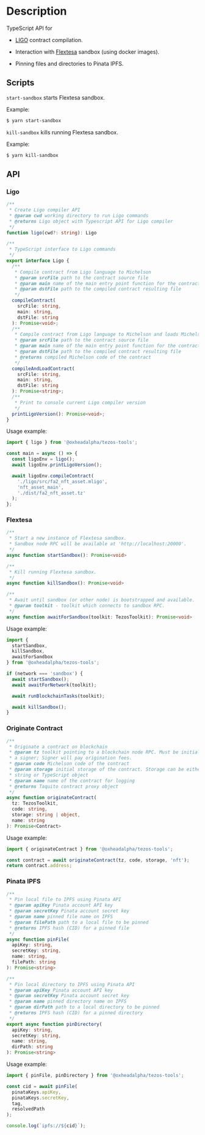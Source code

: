 # Description

TypeScript API for

* [LIGO](https://ligolang.org/) contract compilation.

* Interaction with [Flextesa](https://tezos.gitlab.io/flextesa/) sandbox (using
  docker images).

* Pinning files and directories to Pinata IPFS.

## Scripts

`start-sandbox` starts Flextesa sandbox.

Example:

```sh
$ yarn start-sandbox
```

`kill-sandbox` kills running Flextesa sandbox.

Example:

```sh
$ yarn kill-sandbox
```

## API

### Ligo

```typescript
/**
 * Create Ligo compiler API
 * @param cwd working directory to run Ligo commands
 * @returns Ligo object with Typescript API for Ligo compiler
 */
function ligo(cwd?: string): Ligo
```

```typescript
/**
 * TypeScript interface to Ligo commands
 */
export interface Ligo {
  /**
   * Compile contract from Ligo language to Michelson
   * @param srcFile path to the contract source file
   * @param main name of the main entry point function for the contract
   * @param dstFile path to the compiled contract resulting file
   */
  compileContract(
    srcFile: string,
    main: string,
    dstFile: string
  ): Promise<void>;
  /**
   * Compile contract from Ligo language to Michelson and loads Michelson code
   * @param srcFile path to the contract source file
   * @param main name of the main entry point function for the contract
   * @param dstFile path to the compiled contract resulting file
   * @returns compiled Michelson code of the contract
   */
  compileAndLoadContract(
    srcFile: string,
    main: string,
    dstFile: string
  ): Promise<string>;
  /**
   * Print to console current Ligo compiler version
   */
  printLigoVersion(): Promise<void>;
}
```

Usage example:

```typescript
import { ligo } from '@oxheadalpha/tezos-tools';

const main = async () => {
  const ligoEnv = ligo();
  await ligoEnv.printLigoVersion();

  await ligoEnv.compileContract(
    './ligo/src/fa2_nft_asset.mligo',
    'nft_asset_main',
    './dist/fa2_nft_asset.tz'
  );
};
```

### Flextesa

```typescript
/**
 * Start a new instance of Flextesa sandbox.
 * Sandbox node RPC will be available at 'http://localhost:20000'.
 */
async function startSandbox(): Promise<void>
```

```typescript
/**
 * Kill running Flextesa sandbox.
 */
async function killSandbox(): Promise<void> 
```

```typescript
/**
 * Await until sandbox (or other node) is bootstrapped and available.
 * @param toolkit - toolkit which connects to sandbox RPC.
 */
async function awaitForSandbox(toolkit: TezosToolkit): Promise<void>
```

Usage example:

```typescript
import {
  startSandbox,
  killSandbox,
  awaitForSandbox
} from '@oxheadalpha/tezos-tools';

if (network === 'sandbox') {
  await startSandbox();
  await awaitForNetwork(toolkit);

  await runBlockchainTasks(toolkit);

  await killSandbox();
}
```

### Originate Contract

```typescript
/**
 * Originate a contract on blockchain
 * @param tz toolkit pointing to a blockchain node RPC. Must be initialized with
 * a signer; Signer will pay origination fees.
 * @param code Michelson code of the contract
 * @param storage initial storage of the contract. Storage can be either Michelson
 * string or TypeScript object
 * @param name name of the contract for logging
 * @returns Taquito contract proxy object
 */
async function originateContract(
  tz: TezosToolkit,
  code: string,
  storage: string | object,
  name: string
): Promise<Contract>
```

Usage example:

```typescript
import { originateContract } from '@oxheadalpha/tezos-tools';

const contract = await originateContract(tz, code, storage, 'nft');
return contract.address;
```

### Pinata IPFS

```typescript
/**
 * Pin local file to IPFS using Pinata API
 * @param apiKey Pinata account API key
 * @param secretKey Pinata account secret key
 * @param name pinned file name on IPFS
 * @param filePath path to a local file to be pinned
 * @returns IPFS hash (CID) for a pinned file
 */
async function pinFile(
  apiKey: string,
  secretKey: string,
  name: string,
  filePath: string
): Promise<string>
```

```typescript
/**
 * Pin local directory to IPFS using Pinata API
 * @param apiKey Pinata account API key
 * @param secretKey Pinata account secret key
 * @param name pinned directory name on IPFS
 * @param dirPath path to a local directory to be pinned
 * @returns IPFS hash (CID) for a pinned directory
 */
export async function pinDirectory(
  apiKey: string,
  secretKey: string,
  name: string,
  dirPath: string
): Promise<string>
```

Usage example:

```typescript
import { pinFile, pinDirectory } from '@oxheadalpha/tezos-tools';

const cid = await pinFile(
  pinataKeys.apiKey,
  pinataKeys.secretKey,
  tag,
  resolvedPath
);

console.log(`ipfs://${cid}`);
```

